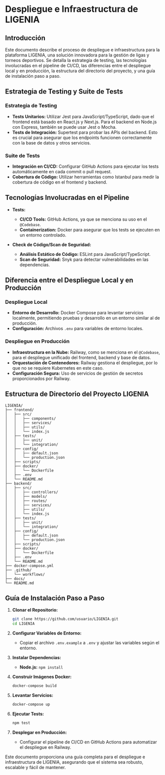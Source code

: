 # Despliegue e Infraestructura de LIGENIA

## Introducción

Este documento describe el proceso de despliegue e infraestructura para la plataforma LIGENIA, una solución innovadora para la gestión de ligas y torneos deportivos. Se detalla la estrategia de testing, las tecnologías involucradas en el pipeline de CI/CD, las diferencias entre el despliegue local y en producción, la estructura del directorio del proyecto, y una guía de instalación paso a paso.

## Estrategia de Testing y Suite de Tests

### Estrategia de Testing

- **Tests Unitarios:** Utilizar Jest para JavaScript/TypeScript, dado que el frontend está basado en React.js y Next.js. Para el backend en Node.js con Express, también se puede usar Jest o Mocha.
- **Tests de Integración:** Supertest para probar las APIs del backend. Esto es crucial para asegurar que los endpoints funcionen correctamente con la base de datos y otros servicios.

### Suite de Tests

- **Integración en CI/CD:** Configurar GitHub Actions para ejecutar los tests automáticamente en cada commit o pull request.
- **Cobertura de Código:** Utilizar herramientas como Istanbul para medir la cobertura de código en el frontend y backend.

## Tecnologías Involucradas en el Pipeline

- **Tests:**
  - **CI/CD Tools:** GitHub Actions, ya que se menciona su uso en el `@Codebase`.
  - **Containerization:** Docker para asegurar que los tests se ejecuten en un entorno controlado.

- **Check de Código/Scan de Seguridad:**
  - **Análisis Estático de Código:** ESLint para JavaScript/TypeScript.
  - **Scan de Seguridad:** Snyk para detectar vulnerabilidades en las dependencias.

## Diferencia entre el Despliegue Local y en Producción

### Despliegue Local

- **Entorno de Desarrollo:** Docker Compose para levantar servicios localmente, permitiendo pruebas y desarrollo en un entorno similar al de producción.
- **Configuración:** Archivos `.env` para variables de entorno locales.

### Despliegue en Producción

- **Infraestructura en la Nube:** Railway, como se menciona en el `@Codebase`, para el despliegue unificado del frontend, backend y base de datos.
- **Orquestación de Contenedores:** Railway gestiona el despliegue, por lo que no se requiere Kubernetes en este caso.
- **Configuración Segura:** Uso de servicios de gestión de secretos proporcionados por Railway.

## Estructura de Directorio del Proyecto LIGENIA

```plaintext
LIGENIA/
├── frontend/
│   ├── src/
│   │   ├── components/
│   │   ├── services/
│   │   ├── utils/
│   │   └── index.js
│   ├── tests/
│   │   ├── unit/
│   │   └── integration/
│   ├── config/
│   │   ├── default.json
│   │   └── production.json
│   ├── scripts/
│   ├── docker/
│   │   └── Dockerfile
│   ├── .env
│   └── README.md
├── backend/
│   ├── src/
│   │   ├── controllers/
│   │   ├── models/
│   │   ├── routes/
│   │   ├── services/
│   │   ├── utils/
│   │   └── index.js
│   ├── tests/
│   │   ├── unit/
│   │   └── integration/
│   ├── config/
│   │   ├── default.json
│   │   └── production.json
│   ├── scripts/
│   ├── docker/
│   │   └── Dockerfile
│   ├── .env
│   └── README.md
├── docker-compose.yml
├── .github/
│   └── workflows/
├── docs/
└── README.md
```

## Guía de Instalación Paso a Paso

1. **Clonar el Repositorio:**
   ```bash
   git clone https://github.com/usuario/LIGENIA.git
   cd LIGENIA
   ```

2. **Configurar Variables de Entorno:**
   - Copiar el archivo `.env.example` a `.env` y ajustar las variables según el entorno.

3. **Instalar Dependencias:**
   - **Node.js:** `npm install`

4. **Construir Imágenes Docker:**
   ```bash
   docker-compose build
   ```

5. **Levantar Servicios:**
   ```bash
   docker-compose up
   ```

6. **Ejecutar Tests:**
   ```bash
   npm test
   ```

7. **Desplegar en Producción:**
   - Configurar el pipeline de CI/CD en GitHub Actions para automatizar el despliegue en Railway.

Este documento proporciona una guía completa para el despliegue e infraestructura de LIGENIA, asegurando que el sistema sea robusto, escalable y fácil de mantener.
